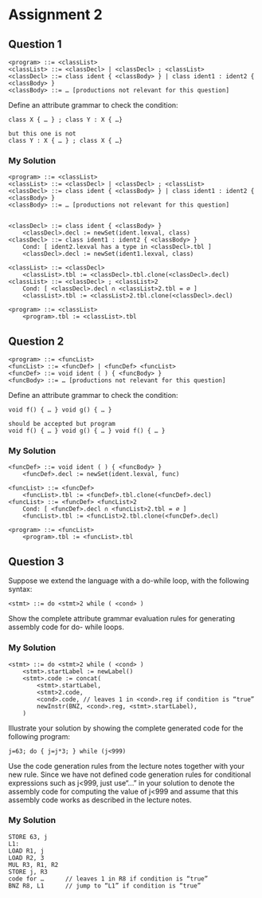 # Assignment 2

## Question 1

```text
<program> ::= <classList>
<classList> ::= <classDecl> | <classDecl> ; <classList>
<classDecl> ::= class ident { <classBody> } | class ident1 : ident2 { <classBody> }
<classBody> ::= … [productions not relevant for this question]
```

Define an attribute grammar to check the condition:

```text
class X { … } ; class Y : X { …}

but this one is not
class Y : X { … } ; class X { …}
```

### My Solution

```text
<program> ::= <classList>
<classList> ::= <classDecl> | <classDecl> ; <classList>
<classDecl> ::= class ident { <classBody> } | class ident1 : ident2 { <classBody> }
<classBody> ::= … [productions not relevant for this question]


<classDecl> ::= class ident { <classBody> }
    <classDecl>.decl := newSet(ident.lexval, class)
<classDecl> ::= class ident1 : ident2 { <classBody> }
    Cond: [ ident2.lexval has a type in <classDecl>.tbl ]
    <classDecl>.decl := newSet(ident1.lexval, class)

<classList> ::= <classDecl>
    <classList>.tbl := <classDecl>.tbl.clone(<classDecl>.decl)
<classList> ::= <classDecl> ; <classList>2
    Cond: [ <classDecl>.decl ∩ <classList>2.tbl = ∅ ]
    <classList>.tbl := <classList>2.tbl.clone(<classDecl>.decl)

<program> ::= <classList>
    <program>.tbl := <classList>.tbl
```

## Question 2

```text
<program> ::= <funcList>
<funcList> ::= <funcDef> | <funcDef> <funcList>
<funcDef> ::= void ident ( ) { <funcBody> }
<funcBody> ::= … [productions not relevant for this question]
```

Define an attribute grammar to check the condition:

```text
void f() { … } void g() { … }

should be accepted but program
void f() { … } void g() { … } void f() { … }
```

### My Solution

```text
<funcDef> ::= void ident ( ) { <funcBody> }
    <funcDef>.decl := newSet(ident.lexval, func)

<funcList> ::= <funcDef>
    <funcList>.tbl := <funcDef>.tbl.clone(<funcDef>.decl)
<funcList> ::= <funcDef> <funcList>2
    Cond: [ <funcDef>.decl ∩ <funcList>2.tbl = ∅ ]
    <funcList>.tbl := <funcList>2.tbl.clone(<funcDef>.decl)

<program> ::= <funcList>
    <program>.tbl := <funcList>.tbl
```

## Question 3

Suppose we extend the language with a do-while loop, with the following syntax:

```text
<stmt> ::= do <stmt>2 while ( <cond> )
```

Show the complete attribute grammar evaluation rules for generating assembly code for do-
while loops.

### My Solution

```text
<stmt> ::= do <stmt>2 while ( <cond> )
    <stmt>.startLabel := newLabel()
    <stmt>.code := concat(
        <stmt>.startLabel,
        <stmt>2.code,
        <cond>.code, // leaves 1 in <cond>.reg if condition is “true”
        newInstr(BNZ, <cond>.reg, <stmt>.startLabel),
    )
```

Illustrate your solution by showing the complete generated code for the following program:

```text
j=63; do { j=j*3; } while (j<999)
```

Use the code generation rules from the lecture notes together with your new rule. Since
we have not defined code generation rules for conditional expressions such as j<999, just use“...” in your solution to denote the assembly code for computing the value of j<999 and assume that this assembly code works as described in the lecture notes.

### My Solution

```text
STORE 63, j
L1:
LOAD R1, j
LOAD R2, 3
MUL R3, R1, R2
STORE j, R3
code for …      // leaves 1 in R8 if condition is “true”
BNZ R8, L1      // jump to “L1” if condition is “true”
```
